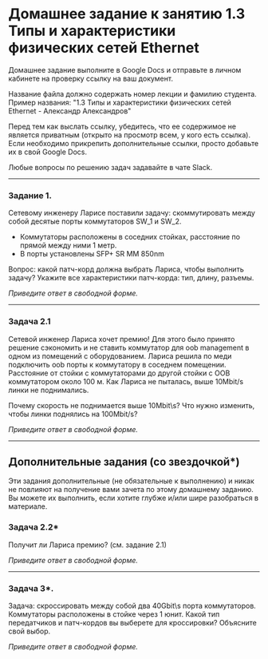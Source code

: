 # Домашнее задание к занятию 1.3 Типы и характеристики физических сетей Ethernet

Домашнее задание выполните в Google Docs и отправьте в личном кабинете на проверку ссылку на ваш документ.

Название файла должно содержать номер лекции и фамилию студента. Пример названия: "1.3 Типы и характеристики физических сетей Ethernet - Александр Александров"

Перед тем как выслать ссылку, убедитесь, что ее содержимое не является приватным (открыто на просмотр всем, у кого есть ссылка). Если необходимо прикрепить дополнительные ссылки, просто добавьте их в свой Google Docs.

Любые вопросы по решению задач задавайте в чате Slack.

---

### Задание 1. 

Сетевому инженеру Ларисе поставили задачу:
cкоммутировать между собой десятые порты коммутаторов SW_1 и SW_2.

- Коммутаторы расположены в соседних стойках, расстояние по прямой между ними 1 метр.
- В порты установлены SFP+ SR  MM 850nm

Вопрос: какой патч-корд должна выбрать Лариса, чтобы выполнить задачу?
Укажите все характеристики патч-корда: тип, длину, разъемы.

*Приведите ответ в свободной форме.*

---

### Задача 2.1

Сетевой инженер Лариса хочет премию! Для этого было принято решение сэкономить и не ставить коммутатор для oob management в одном из помещений с оборудованием. Лариса решила по меди подключить oob порты к коммутатору в соседнем помещении. Расстояние от стойки с коммутаторами до другой стойки с OOB коммутатором около 100 м. Как Лариса не пыталась, выше 10Mbit/s линки не поднимались. 

Почему скорость не поднимается выше 10Mbit\s? Что нужно изменить, чтобы линки поднялись на 100Mbit/s? 

*Приведите ответ в свободной форме.*

---

## Дополнительные задания (со звездочкой*)
Эти задания дополнительные (не обязательные к выполнению) и никак не повлияют на получение вами зачета по этому домашнему заданию. Вы можете их выполнить, если хотите глубже и/или шире разобраться в материале.

### Задача 2.2*

Получит ли Лариса премию? (см. задание 2.1)

*Приведите ответ в свободной форме.*

---

### Задача 3*.

Задача: скроссировать между собой два 40Gbit\s порта коммутаторов. 
Коммутаторы расположены в стойке через 1 юнит.
Какой тип передатчиков и патч-кордов вы выберете для кроссировки? Объясните свой выбор.

*Приведите ответ в свободной форме.*
